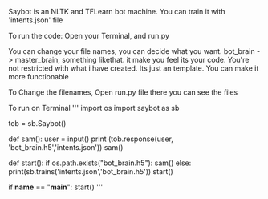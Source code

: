 Saybot is an NLTK and TFLearn bot machine. You can train it with 'intents.json' file

To run the code:
    Open your Terminal, and
        run.py
    
You can change your file names, you can decide what you want. bot_brain -> master_brain, something likethat. it make you feel its your code. You're not restricted with what i have created. Its just an template. You can make it more functionable

To Change the filenames,
    Open run.py file there you can see the files

To run on Terminal
'''
  import os 
  import saybot as sb

  tob = sb.Saybot()

  def sam():
    user = input()
    print (tob.response(user, 'bot_brain.h5','intents.json'))
    sam()

  def start():
    if os.path.exists("bot_brain.h5"):
      sam()
    else:
    	print(sb.trains('intents.json','bot_brain.h5'))
    	start()

  if __name__ == "__main__":
    start()
'''
